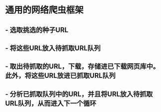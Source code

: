 # 通用的网络爬虫框架

## - 选取挑选的种子URL
## - 将这些URL放入待抓取URL队列
## - 取出待抓取的URL，下载，存储进已下载网页库中。此外，将这些URL放进已抓取URL队列
## - 分析已抓取队列中的URL，并且将URL放入待抓取URL队列，从而进入下一个循环
